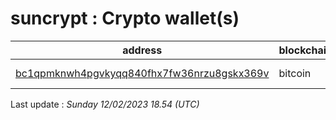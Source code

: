 # suncrypt : Crypto wallet(s)

| address | blockchain | Balance |
|---|---|---|
| [bc1qpmknwh4pgvkyqq840fhx7fw36nrzu8gskx369v](https://www.blockchain.com/explorer/addresses/btc/bc1qpmknwh4pgvkyqq840fhx7fw36nrzu8gskx369v) | bitcoin | $ 229544 |

Last update : _Sunday 12/02/2023 18.54 (UTC)_

